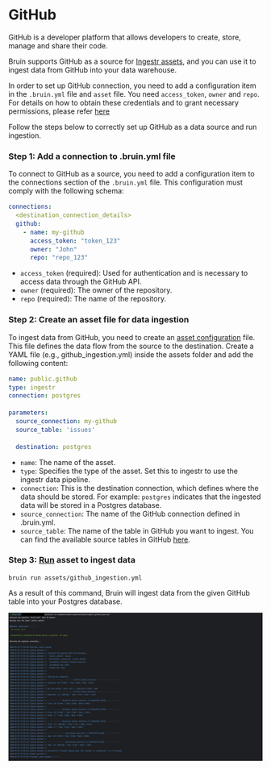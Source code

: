 # GitHub
GitHub is a developer platform that allows developers to create, store, manage and share their code.

Bruin supports GitHub as a source for [Ingestr assets](/assets/ingestr), and you can use it to ingest data from GitHub into your data warehouse.

In order to set up GitHub connection, you need to add a configuration item in the `.bruin.yml` file and `asset` file. You need `access_token`, `owner` and `repo`. For details on how to obtain these credentials and to grant necessary permissions, please refer [here](https://dlthub.com/docs/dlt-ecosystem/verified-sources/github#setup-guide)

Follow the steps below to correctly set up GitHub as a data source and run ingestion.

### Step 1: Add a connection to .bruin.yml file
To connect to GitHub as a source, you need to add a configuration item to the connections section of the `.bruin.yml` file. This configuration must comply with the following schema:

```yaml
connections:
  <destination_connection_details>
  github:
    - name: my-github
      access_token: "token_123"
      owner: "John"
      repo: "repo_123"
```
- `access_token` (required): Used for authentication and is necessary to access data through the GitHub API.
- `owner` (required): The owner of the repository.
- `repo` (required): The name of the repository.

### Step 2: Create an asset file for data ingestion
To ingest data from GitHub, you need to create an [asset configuration](/assets/ingestr#asset-structure) file. This file defines the data flow from the source to the destination. Create a YAML file (e.g., github_ingestion.yml) inside the assets folder and add the following content:

```yaml
name: public.github
type: ingestr
connection: postgres

parameters:
  source_connection: my-github
  source_table: 'issues'

  destination: postgres
```

- `name`: The name of the asset.
- `type`: Specifies the type of the asset. Set this to ingestr to use the ingestr data pipeline.
- `connection`: This is the destination connection, which defines where the data should be stored. For example: `postgres` indicates that the ingested data will be stored in a Postgres database.
- `source_connection`: The name of the GitHub connection defined in .bruin.yml.
- `source_table`: The name of the table in GitHub you want to ingest. You can find the available source tables in GitHub [here](https://bruin-data.github.io/ingestr/supported-sources/github.html#tables).


### Step 3: [Run](/commands/run) asset to ingest data
```     
bruin run assets/github_ingestion.yml
```
As a result of this command, Bruin will ingest data from the given GitHub table into your Postgres database.


<img alt="github" src="./media/github.png">



